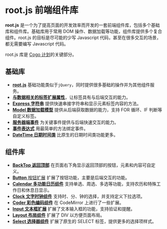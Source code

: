 # root.js 前端组件库

**root.js** 是一个为了提高页面的开发效率而开发的一套前端组件库，包括多个基础库和组件库。基础库用于常用 DOM 操作、数据加载等功能，组件库提供多个复合组件。root.js 的目标是尽可能的少写 Javascript 代码，甚至在很多交互的场景，都无需要编写 Javascript 代码。

root.js 库是 [Cogo 计划](/cogo/overview.md)的关键部分。

## 基础库

* [**root.js**](/root.js/root.md) 基础功能类似于`jQuery`，同时提供很多基础的操作并为其他组件服务。
* [**与数据相关的标签扩展属性**](/root.js/data.md)，让标签具有与后端交互的能力。
* [**Express 字符串**](/root.js/express.md) 提供快速串接字符串和显示元素标签内容的方法。
* [**Model 数据加载模型**](/root.js/model.md) 提供从后端获取数据的能力，支持 FOR 循环、IF 判断等自定义标签。
* [**服务器端事件**](/root.js/server.md) 为关键事件提供与后端快速交互的能力。
* [**事件表达式**](/root.js/event.md) 用最简单的方法绑定事件。
* [**DateTime 日期时间类**](/root.js/datetime.md) 比原生的日期时间类功能更多。

## 组件库

* [**BackTop 返回顶部**](/root.js/backtop.md)  在页面右下角显示返回顶部的按钮，元素和内容可自定义。
* [**Button** 按钮扩展](/root.js/button.md) 扩展了按钮功能，主要是后端交互的功能。
* [**Calendar 多功能日历组件**](/root.js/calendar.md) 支持单选、周选、多选等功能，支持农历和特殊工作日和休息日显示。
* [**Clock 文字时钟组件**](/root.js/clock.md) 支持时、分、钟的选择，并支持定义下拉选项。
* [**Coder 彩色编码组件**](/root.js/coder.md) 在 CodeMirror 上进行了一些扩展。
* [**Input 文本框扩展**](/root.js/input.md) 扩展了文本输入框的功能，支持验证和提醒。
* [**Layout 布局组件**](/root.js/layout.md) 扩展了 DIV 以方便页面布局。
* [**Select 选择器组件**](/root.js/select.md) 扩展了原生的 SELECT 标签，提供更多的选择项样式。